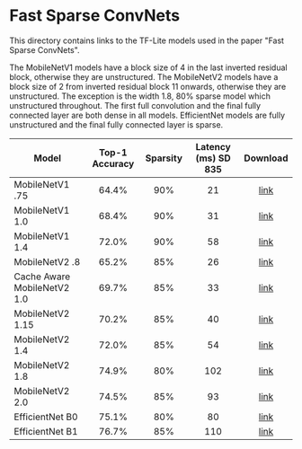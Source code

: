 # Fast Sparse ConvNets

This directory contains links to the TF-Lite models used in the paper "Fast Sparse ConvNets".

The MobileNetV1 models have a block size of 4 in the last inverted residual block, otherwise they are unstructured. The MobileNetV2 models have a block size of 2 from inverted residual block 11 onwards, otherwise they are unstructured. The exception is the width 1.8, 80% sparse model which unstructured throughout. The first full convolution and the final fully connected layer are both dense in all models. EfficientNet models are fully unstructured and the final fully connected layer is sparse.

| Model | Top-1 Accuracy | Sparsity | Latency (ms) SD 835 | Download |
|-------|:----------------:|:----------:|:---------------------:|:----------:|
| MobileNetV1 .75  | 64.4% | 90% | 21 | [link](https://storage.googleapis.com/fast-convnets/tflite-models/mbv1_075_90_12b4_644.tflite)
| MobileNetV1 1.0  | 68.4% | 90% | 31 | [link](https://storage.googleapis.com/fast-convnets/tflite-models/mbv1_100_90_12b4_684.tflite)
| MobileNetV1 1.4  | 72.0% | 90% | 58 | [link](https://storage.googleapis.com/fast-convnets/tflite-models/mbv1_140_90_12b4_720.tflite)
| MobileNetV2 .8   | 65.2% | 85% | 26 |[link](https://storage.googleapis.com/fast-convnets/tflite-models/mbv2_080_85_11-16b2_652.tflite)
| Cache Aware MobileNetV2 1.0 | 69.7% | 85% | 33 | [link](https://storage.googleapis.com/fast-convnets/tflite-models/mbv2ca_100_85_none_697.tflite)
| MobileNetV2 1.15 | 70.2% | 85% | 40 | [link](https://storage.googleapis.com/fast-convnets/tflite-models/mbv2_115_85_11-16b2_702.tflite)
| MobileNetV2 1.4  | 72.0% | 85% | 54 | [link](https://storage.googleapis.com/fast-convnets/tflite-models/mbv2_140_85_11-16b2_720.tflite)
| MobileNetV2 1.8  | 74.9% | 80% | 102 | [link](https://storage.googleapis.com/fast-convnets/tflite-models/mbv2_180_80_none_749.tflite)
| MobileNetV2 2.0  | 74.5% | 85% | 93 | [link](https://storage.googleapis.com/fast-convnets/tflite-models/mbv2_200_85_11-16b2_744.tflite)
| EfficientNet B0  | 75.1% | 80% | 80 | [link](https://storage.googleapis.com/fast-convnets/tflite-models/enb0_80_none_751.tflite)
| EfficientNet B1  | 76.7% | 85% | 110 | [link](https://storage.googleapis.com/fast-convnets/tflite-models/enb1_85_none_767.tflite)
